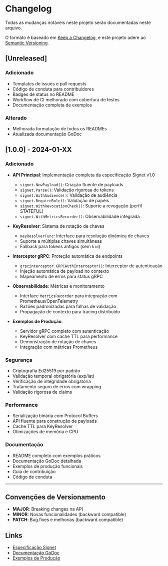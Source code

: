 # Changelog

Todas as mudanças notáveis neste projeto serão documentadas neste arquivo.

O formato é baseado em [Keep a Changelog](https://keepachangelog.com/pt-BR/1.0.0/),
e este projeto adere ao [Semantic Versioning](https://semver.org/lang/pt-BR/).

## [Unreleased]

### Adicionado
- Templates de issues e pull requests
- Código de conduta para contribuidores
- Badges de status no README
- Workflow de CI melhorado com cobertura de testes
- Documentação completa de exemplos

### Alterado
- Melhorada formatação de todos os READMEs
- Atualizada documentação GoDoc

## [1.0.0] - 2024-01-XX

### Adicionado
- **API Principal**: Implementação completa da especificação Signet v1.0
  - `signet.NewPayload()`: Criação fluente de payloads
  - `signet.Parse()`: Validação rigorosa de tokens
  - `signet.WithAudience()`: Validação de audiência
  - `signet.RequireRole()`: Validação de papéis
  - `signet.WithRevocationCheck()`: Suporte a revogação (perfil STATEFUL)
  - `signet.WithMetricsRecorder()`: Observabilidade integrada

- **KeyResolver**: Sistema de rotação de chaves
  - `KeyResolverFunc`: Interface para resolução dinâmica de chaves
  - Suporte a múltiplas chaves simultâneas
  - Fallback para tokens antigos (sem `kid`)

- **Interceptor gRPC**: Proteção automática de endpoints
  - `grpcinterceptor.GRPCAuthInterceptor()`: Interceptor de autenticação
  - Injeção automática de payload no contexto
  - Mapeamento de erros para status gRPC

- **Observabilidade**: Métricas e monitoramento
  - Interface `MetricsRecorder` para integração com Prometheus/OpenTelemetry
  - Razões padronizadas para falhas de validação
  - Propagação de contexto para tracing distribuído

- **Exemplos de Produção**:
  - Servidor gRPC completo com autenticação
  - KeyResolver com cache TTL para performance
  - Demonstração de rotação de chaves
  - Integração com métricas Prometheus

### Segurança
- Criptografia Ed25519 por padrão
- Validação temporal obrigatória (exp/iat)
- Verificação de integridade obrigatória
- Tratamento seguro de erros com wrapping
- Validação rigorosa de claims

### Performance
- Serialização binária com Protocol Buffers
- API fluente para construção de payloads
- Cache TTL para KeyResolver
- Otimizações de memória e CPU

### Documentação
- README completo com exemplos práticos
- Documentação GoDoc detalhada
- Exemplos de produção funcionais
- Guia de contribuição
- Código de conduta

---

## Convenções de Versionamento

- **MAJOR**: Breaking changes na API
- **MINOR**: Novas funcionalidades (backward compatible)
- **PATCH**: Bug fixes e melhorias (backward compatible)

## Links

- [Especificação Signet](SPECIFICATION-v1.0.md)
- [Documentação GoDoc](GODOC-REFERENCE.md)
- [Exemplos de Produção](examples/) 